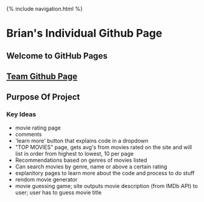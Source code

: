 {% include navigation.html %}

<h1> Brian's Individual Github Page </h1>
<h2> Welcome to GitHub Pages </h2>
<h2><a href="https://github.com/PunarvasuS/TheSlushies/blob/main/README.md#Week-Overview"> Team Github Page</a> </h2>

## Purpose Of Project

### Key Ideas

- movie rating page
- comments
- 'learn more' button that explains code in a dropdown
- "TOP MOVIES" page, gets avg's from movies rated on the site and will list in order from highest to lowest, 10 per page
- Recommendations based on genres of movies listed
- Can search movies by genre, name or above a certain rating
- explanitory pages to learn more about the code and process to do stuff
- rendom movie generator
- movie guessing game; site outputs movie description (from IMDb API) to user; user has to guess movie title

